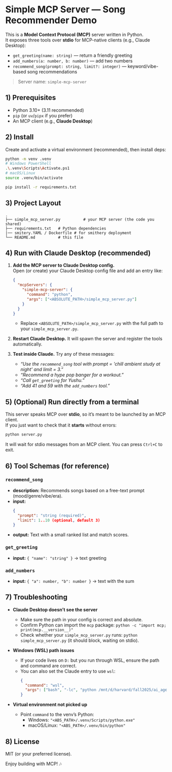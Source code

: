 # Simple MCP Server — Song Recommender Demo

This is a **Model Context Protocol (MCP)** server written in Python.  
It exposes three tools over **stdio** for MCP-native clients (e.g., Claude Desktop):

- `get_greeting(name: string)` — return a friendly greeting
- `add_numbers(a: number, b: number)` — add two numbers
- `recommend_song(prompt: string, limit?: integer)` — keyword/vibe-based song recommendations

> Server name: `simple-mcp-server`


## 1) Prerequisites

- Python 3.10+ (3.11 recommended)
- `pip` (or `uv`/`pipx` if you prefer)
- An MCP client (e.g., **Claude Desktop**)


## 2) Install

Create and activate a virtual environment (recommended), then install deps:

```bash
python -m venv .venv
# Windows PowerShell
.\.venv\Scripts\Activate.ps1
# macOS/Linux
source .venv/bin/activate

pip install -r requirements.txt
```


## 3) Project Layout

```
.
├── simple_mcp_server.py          # your MCP server (the code you shared)
├── requirements.txt   # Python dependencies
|── smitery.YAML / Dockerfile # for smithery deployment
└── README.md          # this file
```


## 4) Run with Claude Desktop (recommended)

1. **Add the MCP server to Claude Desktop config.**  
   Open (or create) your Claude Desktop config file and add an entry like:

   ```json
   {
     "mcpServers": {
       "simple-mcp-server": {
         "command": "python",
         "args": ["<ABSOLUTE_PATH>/simple_mcp_server.py"]
       }
     }
   }
   ```

   - Replace `<ABSOLUTE_PATH>/simple_mcp_server.py` with the full path to your `simple_mcp_server.py`.

2. **Restart Claude Desktop.** It will spawn the server and register the tools automatically.

3. **Test inside Claude.** Try any of these messages:
   - *“Use the `recommend_song` tool with prompt = 'chill ambient study at night' and limit = 3.”*
   - *“Recommend a hype pop banger for a workout.”*
   - *“Call `get_greeting` for Yushu.”*
   - *“Add 41 and 59 with the `add_numbers` tool.”*


## 5) (Optional) Run directly from a terminal

This server speaks MCP over **stdio**, so it’s meant to be launched by an MCP client.  
If you just want to check that it **starts** without errors:

```bash
python server.py
```

It will wait for stdio messages from an MCP client. You can press `Ctrl+C` to exit.


## 6) Tool Schemas (for reference)

### `recommend_song`
- **description:** Recommends songs based on a free-text prompt (mood/genre/vibe/era).
- **input:**
  ```json
  {
    "prompt": "string (required)",
    "limit": 1..10 (optional, default 3)
  }
  ```
- **output:** Text with a small ranked list and match scores.

### `get_greeting`
- **input:** `{ "name": "string" }` → text greeting

### `add_numbers`
- **input:** `{ "a": number, "b": number }` → text with the sum


## 7) Troubleshooting

- **Claude Desktop doesn’t see the server**  
  - Make sure the path in your config is correct and absolute.  
  - Confirm Python can import the `mcp` package: `python -c "import mcp; print(mcp.__version__)"`  
  - Check whether your `simple_mcp_server.py` runs: `python simple_mcp_server.py` (it should block, waiting on stdio).

- **Windows (WSL) path issues**  
  - If your code lives on `D:` but you run through WSL, ensure the path and command are correct.  
  - You can also set the Claude entry to use `wsl`:
    ```json
    {
      "command": "wsl",
      "args": ["bash", "-lc", "python /mnt/d/harvard/fall2025/ai_agent/mcp-time/server.py"]
    }
    ```

- **Virtual environment not picked up**  
  - Point `command` to the venv’s Python:
    - Windows: `"<ABS_PATH>/.venv/Scripts/python.exe"`  
    - macOS/Linux: `"<ABS_PATH>/.venv/bin/python"`


## 8) License

MIT (or your preferred license).

Enjoy building with MCP! 🎶

